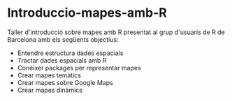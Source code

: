 Introduccio-mapes-amb-R
=======================

Taller d'introducció sobre mapes amb R  presentat al grup d'usuaris de R de Barcelona amb els següents objectius:

* Entendre estructura dades espacials
* Tractar dades espacials amb R
* Conèixer packages per representar mapes
* Crear mapes temàtics
* Crear mapes sobre Google Maps
* Crear mapes dinàmics
